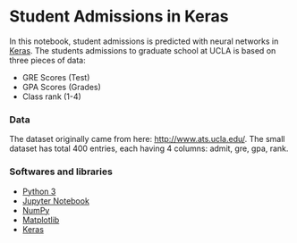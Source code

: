 # Student Admissions in Keras

In this notebook, student admissions is predicted with neural networks in [Keras](https://pypi.org/project/Keras/). The students admissions to graduate school at UCLA is based on three pieces of data:

* GRE Scores (Test)
* GPA Scores (Grades)
* Class rank (1-4)


### Data

The dataset originally came from here: http://www.ats.ucla.edu/. The small dataset has total 400 entries, each having 4 columns: admit, gre, gpa, rank.

### Softwares and libraries
* [Python 3](www.python.org)
* [Jupyter Notebook](http://ipython.org/notebook.html)
* [NumPy](https://pypi.org/project/numpy/)
* [Matplotlib](https://pypi.org/project/matplotlib/)
* [Keras](https://pypi.org/project/Keras/)

